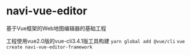 # navi-vue-editor 
基于Vue框架的Web地图编辑器的基础工程

工程使用vue2.0版的vue-cli3.4.1版工具构建 
```yarn global add @vue/cli``` 
```vue create navi-vue-editor-framework```

